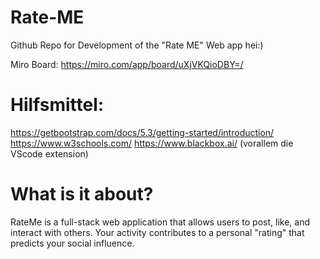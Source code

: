 # Rate-ME

Github Repo for Development of the "Rate ME" Web app
hei:)

Miro Board:
  https://miro.com/app/board/uXjVKQioDBY=/
  
# Hilfsmittel:
https://getbootstrap.com/docs/5.3/getting-started/introduction/
https://www.w3schools.com/
https://www.blackbox.ai/ (vorallem die VScode extension)



# What is it about?
RateMe is a full-stack web application that allows users to post, like, and interact with others. Your activity contributes to a personal "rating" that predicts your social influence.
